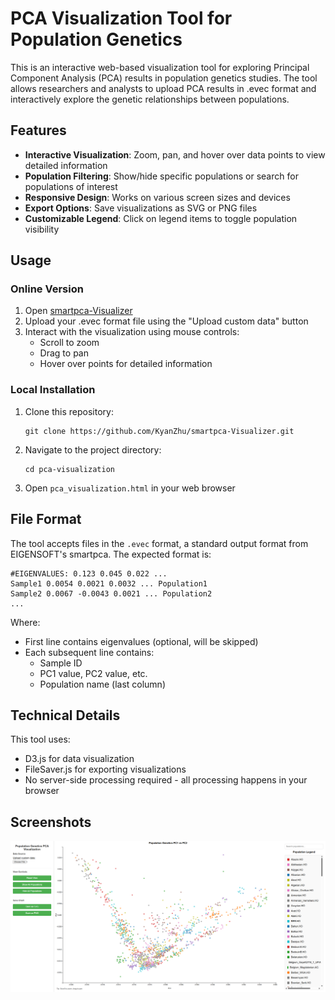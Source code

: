 # PCA Visualization Tool for Population Genetics

This is an interactive web-based visualization tool for exploring Principal Component Analysis (PCA) results in population genetics studies. The tool allows researchers and analysts to upload PCA results in .evec format and interactively explore the genetic relationships between populations.

## Features

- **Interactive Visualization**: Zoom, pan, and hover over data points to view detailed information
- **Population Filtering**: Show/hide specific populations or search for populations of interest
- **Responsive Design**: Works on various screen sizes and devices
- **Export Options**: Save visualizations as SVG or PNG files
- **Customizable Legend**: Click on legend items to toggle population visibility

## Usage

### Online Version

1. Open [smartpca-Visualizer](https://kyanzhu.github.io/smartpca-Visualizer/)
2. Upload your .evec format file using the "Upload custom data" button
3. Interact with the visualization using mouse controls:
   - Scroll to zoom
   - Drag to pan
   - Hover over points for detailed information

### Local Installation

1. Clone this repository:
   ```
   git clone https://github.com/KyanZhu/smartpca-Visualizer.git
   ```
2. Navigate to the project directory:
   ```
   cd pca-visualization
   ```
3. Open `pca_visualization.html` in your web browser

## File Format

The tool accepts files in the `.evec` format, a standard output format from EIGENSOFT's smartpca. The expected format is:

```
#EIGENVALUES: 0.123 0.045 0.022 ...
Sample1 0.0054 0.0021 0.0032 ... Population1
Sample2 0.0067 -0.0043 0.0021 ... Population2
...
```

Where:
- First line contains eigenvalues (optional, will be skipped)
- Each subsequent line contains:
  - Sample ID
  - PC1 value, PC2 value, etc.
  - Population name (last column)

## Technical Details

This tool uses:
- D3.js for data visualization
- FileSaver.js for exporting visualizations
- No server-side processing required - all processing happens in your browser

## Screenshots
 ![](https://github.com/KyanZhu/smartpca-Visualizer/blob/main/screenshot.png?raw=true)
